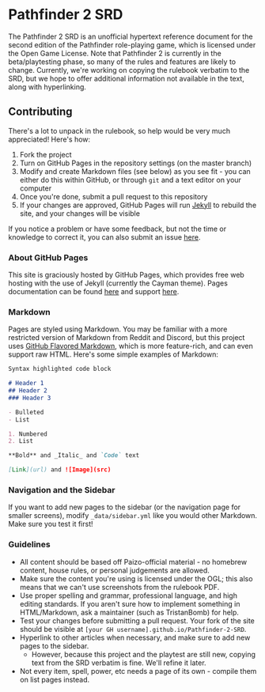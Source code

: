 # Pathfinder 2 SRD

The Pathfinder 2 SRD is an unofficial hypertext reference document for the second edition of the Pathfinder role-playing game, which is licensed under the Open Game License. Note that Pathfinder 2 is currently in the beta/playtesting phase, so many of the rules and features are likely to change. Currently, we're working on copying the rulebook verbatim to the SRD, but we hope to offer additional information not available in the text, along with hyperlinking.

## Contributing

There's a lot to unpack in the rulebook, so help would be very much appreciated! Here's how:

1. Fork the project
2. Turn on GitHub Pages in the repository settings (on the master branch)
3. Modify and create Markdown files (see below) as you see fit - you can either do this within GitHub, or through `git` and a text editor on your computer
4. Once you're done, submit a pull request to this repository
5. If your changes are approved, GitHub Pages will run [Jekyll](https://jekyllrb.com/) to rebuild the site, and your changes will be visible

If you notice a problem or have some feedback, but not the time or knowledge to correct it, you can also submit an issue [here](https://github.com/TristanBomb/Pathfinder-2-SRD/issues).

### About GitHub Pages

This site is graciously hosted by GitHub Pages, which provides free web hosting with the use of Jekyll (currently the Cayman theme). Pages documentation can be found [here](https://help.github.com/categories/github-pages-basics/) and support [here](https://github.com/contact).

### Markdown

Pages are styled using Markdown. You may be familiar with a more restricted version of Markdown from Reddit and Discord, but this project uses [GitHub Flavored Markdown](https://guides.github.com/features/mastering-markdown/), which is more feature-rich, and can even support raw HTML. Here's some simple examples of Markdown:

```markdown
Syntax highlighted code block

# Header 1
## Header 2
### Header 3

- Bulleted
- List

1. Numbered
2. List

**Bold** and _Italic_ and `Code` text

[Link](url) and ![Image](src)
```

### Navigation and the Sidebar

If you want to add new pages to the sidebar (or the navigation page for smaller screens), modify `_data/sidebar.yml` like you would other Markdown. Make sure you test it first!

### Guidelines

* All content should be based off Paizo-official material - no homebrew content, house rules, or personal judgements are allowed.
* Make sure the content you're using is licensed under the OGL; this also means that we can't use screenshots from the rulebook PDF.
* Use proper spelling and grammar, professional language, and high editing standards. If you aren't sure how to implement something in HTML/Markdown, ask a maintainer (such as TristanBomb) for help.
* Test your changes before submitting a pull request. Your fork of the site should be visible at `[your GH username].github.io/Pathfinder-2-SRD`.
* Hyperlink to other articles when necessary, and make sure to add new pages to the sidebar.
  * However, because this project and the playtest are still new, copying text from the SRD verbatim is fine. We'll refine it later.
* Not every item, spell, power, etc needs a page of its own - compile them on list pages instead.
